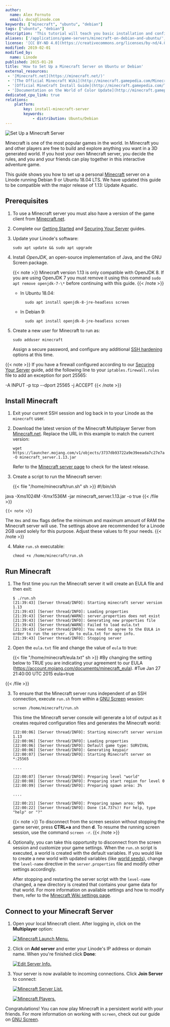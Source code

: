 ```yaml
---
author:
  name: Alex Fornuto
  email: docs@linode.com
keywords: ["minecraft", "ubuntu", "debian"]
tags: ["ubuntu", "debian"]
description: 'This tutorial will teach you basic installation and configuration of a Minecraft server on Ubuntu and Debian'
aliases: ['/applications/game-servers/minecraft-on-debian-and-ubuntu/','/game-servers/minecraft-on-debian-and-ubuntu/']
license: '[CC BY-ND 4.0](https://creativecommons.org/licenses/by-nd/4.0)'
modified: 2019-02-01
modified_by:
  name: Linode
published: 2015-01-28
title: 'How to Set Up a Minecraft Server on Ubuntu or Debian'
external_resources:
 - '[Minecraft.net](https://minecraft.net/)'
 - '[The Official Minecraft Wiki](http://minecraft.gamepedia.com/Minecraft_Wiki)'
 - '[Official MineCraft Install Guide](http://minecraft.gamepedia.com/Tutorials/Setting_up_a_server#Debian)'
 - '[Documentation on the World of Color Update](http://minecraft.gamepedia.com/1.12)'
dedicated_cpu_link: true
relations:
    platform:
        key: install-minecraft-server
        keywords:
            - distribution: Ubuntu/Debian
---
```


![Set Up a Minecraft Server](How_to_Set_Up_a_Minecraft_Server_smg.jpg)

Minecraft is one of the most popular games in the world. In Minecraft you and other players are free to build and explore anything you want in a 3D generated world. If you host your own Minecraft server, you decide the rules, and you and your friends can play together in this interactive adventure game.

This guide shows you how to set up a personal [Minecraft](https://minecraft.net/game) server on a Linode running Debian 9 or Ubuntu 18.04 LTS. We have updated this guide to be compatible with the major release of 1.13: Update Aquatic.

## Prerequisites

1.  To use a Minecraft server you must also have a version of the game client from [Minecraft.net](https://minecraft.net/).

2.  Complete our [Getting Started](/docs/getting-started/) and [Securing Your Server](/docs/securing-your-server/) guides.

3.  Update your Linode's software:

        sudo apt update && sudo apt upgrade

4.  Install *OpenJDK*, an open-source implementation of Java, and the GNU Screen package.

    {{< note >}}
Minecraft version 1.13 is only compatible with OpenJDK 8. If you are using OpenJDK 7 you must remove it using this command
`sudo apt remove openjdk-7-\*` before continuing with this guide.
{{< /note >}}

    - In Ubuntu 18.04:

            sudo apt install openjdk-8-jre-headless screen

    - In Debian 9:

            sudo apt install openjdk-8-jre-headless screen

4.  Create a new user for Minecraft to run as:

        sudo adduser minecraft

    Assign a secure password, and configure any additional [SSH hardening](/docs/security/authentication/use-public-key-authentication-with-ssh/) options at this time.

{{< note >}}
If you have a firewall configured according to our [Securing Your Server](/docs/security/securing-your-server/) guide, add the following line to your `iptables.firewall.rules` file to add an exception for port 25565:

-A INPUT -p tcp --dport 25565 -j ACCEPT
{{< /note >}}

## Install Minecraft

1.  Exit your current SSH session and log back in to your Linode as the `minecraft` user.

2.  Download the latest version of the Minecraft Multiplayer Server from [Minecraft.net](https://minecraft.net/). Replace the URL in this example to match the current version:

        wget https://launcher.mojang.com/v1/objects/3737db93722a9e39eeada7c27e7aca28b144ffa7/server.jar -O minecraft_server.1.13.jar

    Refer to the [Minecraft server page](https://minecraft.net/en-us/download/server) to check for the latest release.

3.  Create a script to run the Minecraft server:

    {{< file "/home/minecraft/run.sh" sh >}}
#!/bin/sh

java -Xms1024M -Xmx1536M -jar minecraft_server.1.13.jar -o true
{{< /file >}}


    {{< note >}}
The `Xms` and `Xmx` flags define the minimum and maximum amount of RAM the Minecraft server will use. The settings above are recommended for a Linode 2GB used solely for this purpose. Adjust these values to fit your needs.
{{< /note >}}

4.  Make `run.sh` executable:

        chmod +x /home/minecraft/run.sh

## Run Minecraft

1.  The first time you run the Minecraft server it will create an EULA file and then exit:

        $ ./run.sh
        [21:39:43] [Server thread/INFO]: Starting minecraft server version 1.13
        [21:39:43] [Server thread/INFO]: Loading properties
        [21:39:43] [Server thread/WARN]: server.properties does not exist
        [21:39:43] [Server thread/INFO]: Generating new properties file
        [21:39:43] [Server thread/WARN]: Failed to load eula.txt
        [21:39:43] [Server thread/INFO]: You need to agree to the EULA in order to run the server. Go to eula.txt for more info.
        [21:39:43] [Server thread/INFO]: Stopping server

2.  Open the `eula.txt` file and change the value of `eula` to true:

    {{< file "/home/minecraft/eula.txt" sh >}}
#By changing the setting below to TRUE you are indicating your agreement to our EULA (https://account.mojang.com/documents/minecraft_eula).
#Tue Jan 27 21:40:00 UTC 2015
eula=true

{{< /file >}}



3.  To ensure that the Minecraft server runs independent of an SSH connection, execute `run.sh` from within a [GNU Screen](/docs/networking/ssh/using-gnu-screen-to-manage-persistent-terminal-sessions/) session:

        screen /home/minecraft/run.sh

    This time the Minecraft server console will generate a lot of output as it creates required configuration files and generates the Minecraft world:

        [22:00:06] [Server thread/INFO]: Starting minecraft server version 1.13
        [22:00:06] [Server thread/INFO]: Loading properties
        [22:00:06] [Server thread/INFO]: Default game type: SURVIVAL
        [22:00:06] [Server thread/INFO]: Generating keypair
        [22:00:07] [Server thread/INFO]: Starting Minecraft server on *:25565

        ....

        [22:00:07] [Server thread/INFO]: Preparing level "world"
        [22:00:08] [Server thread/INFO]: Preparing start region for level 0
        [22:00:09] [Server thread/INFO]: Preparing spawn area: 3%

        ....

        [22:00:21] [Server thread/INFO]: Preparing spawn area: 96%
        [22:00:22] [Server thread/INFO]: Done (14.737s)! For help, type "help" or "?"

    {{< note >}}
To disconnect from the screen session without stopping the game server, press **CTRL+a** and then **d**. To resume the running screen session, use the command `screen -r`.
{{< /note >}}

4.  Optionally, you can take this opportunity to disconnect from the screen session and customize your game settings. When the `run.sh` script is executed, a world is created with the default variables. If you would like to create a new world with updated variables (like [world seeds](http://minecraft.gamepedia.com/Seed_(level_generation))), change the `level-name` directive in the `server.properties` file and modify other settings accordingly.

    After stopping and restarting the server script with the `level-name` changed, a new directory is created that contains your game data for that world. For more information on available settings and how to modify them, refer to the [Minecraft Wiki settings page](http://minecraft.gamepedia.com/Server.properties).

## Connect to your Minecraft Server

1.  Open your local Minecraft client. After logging in, click on the **Multiplayer** option:

    [![Minecraft Launch Menu.](minecraft-select-multiplayer_small.png)](minecraft-select-multiplayer.png)

2.  Click on **Add server** and enter your Linode's IP address or domain name. When you're finished click **Done**:

    [![Edit Server Info.](minecraft-server-info_small.png)](minecraft-server-info.png)

3.  Your server is now available to incoming connections. Click **Join Server** to connect:

    [![Minecraft Server List.](minecraft-server-added_small.png)](minecraft-server-added.png)

    [![Minecraft Players.](minecraft-gameplay_small.png)](minecraft-gameplay.png)

Congratulations! You can now play Minecraft in a persistent world with your friends. For more information on working with `screen`, check out our guide on [GNU Screen](/docs/networking/ssh/using-gnu-screen-to-manage-persistent-terminal-sessions/).

